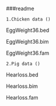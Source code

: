 ###readme

`1.Chicken data ()`

EggWeight36.bed


EggWeight36.bim


EggWeight36.fam

`2.Pig data ()`

Hearloss.bed

Hearloss.bim

Hearloss.fam
